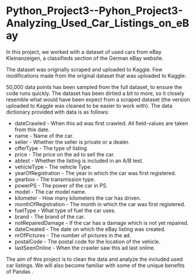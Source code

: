 # Python_Project3--Pyhon_Project3-Analyzing_Used_Car_Listings_on_eBay
In this project, we worked with a dataset of used cars from eBay Kleinanzeigen, a classifieds section of the German eBay website.

The dataset was originally scraped and uploaded to Kaggle. Few modifications made from the original dataset that was uploaded to Kaggle:

50,000 data points has been sampled from the full dataset, to ensure the code runs quickly. The dataset has been dirtied a bit to more, so it closely resemble what would have been expect from a scraped dataset (the version uploaded to Kaggle was cleaned to be easier to work with). The data dictionary provided with data is as follows:

- dateCrawled - When this ad was first crawled. All field-values are taken from this date.
- name - Name of the car.
- seller - Whether the seller is private or a dealer.
- offerType - The type of listing
- price - The price on the ad to sell the car.
- abtest - Whether the listing is included in an A/B test.
- vehicleType - The vehicle Type.
- yearOfRegistration - The year in which the car was first registered.
- gearbox - The transmission type.
- powerPS - The power of the car in PS.
- model - The car model name.
- kilometer - How many kilometers the car has driven.
- monthOfRegistration - The month in which the car was first registered.
- fuelType - What type of fuel the car uses.
- brand - The brand of the car.
- notRepairedDamage - If the car has a damage which is not yet repaired.
- dateCreated - The date on which the eBay listing was created.
- nrOfPictures - The number of pictures in the ad.
- postalCode - The postal code for the location of the vehicle.
- lastSeenOnline - When the crawler saw this ad last online.

The aim of this project is to clean the data and analyze the included used car listings. We will also become familiar with some of the unique benefits of Pandas .
